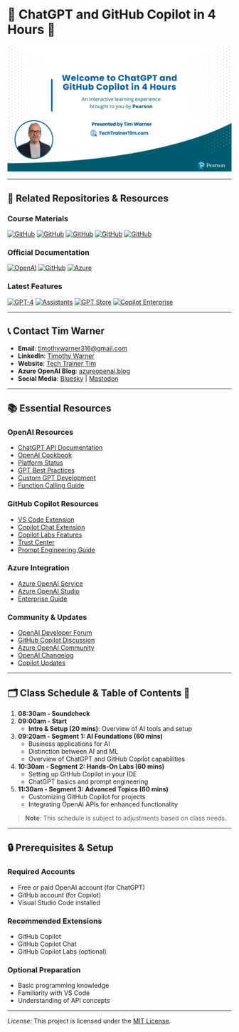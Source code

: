 # 📘 ChatGPT and GitHub Copilot in 4 Hours 🚀

<img src="chatgpt-cover-slide.png" alt="Course Cover Slide" width="800"/>

---

## 🔗 Related Repositories & Resources

### Course Materials
[![GitHub](https://img.shields.io/badge/Repository-ChatGPTClass-blue?style=for-the-badge&logo=github)](https://github.com/timothywarner/chatgptclass)
[![GitHub](https://img.shields.io/badge/Repository-CopilotAIO-blue?style=for-the-badge&logo=github)](https://github.com/timothywarner/copilotaio)
[![GitHub](https://img.shields.io/badge/Repository-OpenAI%20Chat-blue?style=for-the-badge&logo=github)](https://github.com/timothywarner-org/openai-chat)
[![GitHub](https://img.shields.io/badge/Repository-Copilot%20Playground-blue?style=for-the-badge&logo=github)](https://github.com/timothywarner/copilot-playground)
[![GitHub](https://img.shields.io/badge/Repository-DemoKB-blue?style=for-the-badge&logo=github)](https://github.com/timothywarner-org/demokb)

### Official Documentation
[![OpenAI](https://img.shields.io/badge/OpenAI%20Docs-412991?style=for-the-badge&logo=openai)](https://platform.openai.com/docs)
[![GitHub](https://img.shields.io/badge/Copilot%20Docs-181717?style=for-the-badge&logo=github)](https://docs.github.com/copilot)
[![Azure](https://img.shields.io/badge/Azure%20OpenAI-0078D4?style=for-the-badge&logo=microsoft-azure)](https://learn.microsoft.com/azure/ai-services/openai/)

### Latest Features
[![GPT-4](https://img.shields.io/badge/GPT--4-00A67E?style=for-the-badge&logo=openai)](https://platform.openai.com/docs/models/gpt-4)
[![Assistants](https://img.shields.io/badge/Assistants%20API-412991?style=for-the-badge&logo=openai)](https://platform.openai.com/docs/assistants/overview)
[![GPT Store](https://img.shields.io/badge/GPT%20Store-412991?style=for-the-badge&logo=openai)](https://chat.openai.com/gpts)
[![Copilot Enterprise](https://img.shields.io/badge/Copilot%20Enterprise-181717?style=for-the-badge&logo=github)](https://docs.github.com/en/enterprise-cloud@latest/copilot)

---

## 📞 Contact Tim Warner

- **Email**: [timothywarner316@gmail.com](mailto:timothywarner316@gmail.com)
- **LinkedIn**: [Timothy Warner](https://www.linkedin.com/in/timothywarner/)
- **Website**: [Tech Trainer Tim](https://techtrainertim.com)
- **Azure OpenAI Blog**: [azureopenai.blog](https://azureopenai.blog)
- **Social Media**: [Bluesky](https://bsky.app/profile/techtrainertim.bsky.social) | [Mastodon](https://mastodon.social/@techtrainertim)

---

## 📚 Essential Resources

### OpenAI Resources
- [ChatGPT API Documentation](https://platform.openai.com/docs/api-reference/chat)
- [OpenAI Cookbook](https://github.com/openai/openai-cookbook)
- [Platform Status](https://status.openai.com/)
- [GPT Best Practices](https://platform.openai.com/docs/guides/gpt-best-practices)
- [Custom GPT Development](https://platform.openai.com/docs/gpts/overview)
- [Function Calling Guide](https://platform.openai.com/docs/guides/function-calling)

### GitHub Copilot Resources
- [VS Code Extension](https://marketplace.visualstudio.com/items?itemName=GitHub.copilot)
- [Copilot Chat Extension](https://marketplace.visualstudio.com/items?itemName=GitHub.copilot-chat)
- [Copilot Labs Features](https://githubnext.com/projects/copilot-labs/)
- [Trust Center](https://resources.github.com/copilot-trust-center/)
- [Prompt Engineering Guide](https://github.blog/2023-06-20-how-to-write-better-prompts-for-github-copilot/)

### Azure Integration
- [Azure OpenAI Service](https://learn.microsoft.com/azure/ai-services/openai/)
- [Azure OpenAI Studio](https://oai.azure.com/)
- [Enterprise Guide](https://learn.microsoft.com/azure/ai-services/openai/concepts/enterprise-deployment-guide)

### Community & Updates
- [OpenAI Developer Forum](https://community.openai.com/)
- [GitHub Copilot Discussion](https://github.com/community/community/discussions/categories/copilot)
- [Azure OpenAI Community](https://techcommunity.microsoft.com/t5/azure-ai-services/bd-p/AzureAIServices)
- [OpenAI Changelog](https://platform.openai.com/docs/changelog)
- [Copilot Updates](https://github.blog/tag/github-copilot/)

---

## 🗂 Class Schedule & Table of Contents 📑

1. **08:30am - Soundcheck**
2. **09:00am - Start**
   - **Intro & Setup (20 mins)**: Overview of AI tools and setup
3. **09:20am - Segment 1: AI Foundations (60 mins)**
   - Business applications for AI
   - Distinction between AI and ML
   - Overview of ChatGPT and GitHub Copilot capabilities
4. **10:30am - Segment 2: Hands-On Labs (60 mins)**
   - Setting up GitHub Copilot in your IDE
   - ChatGPT basics and prompt engineering
5. **11:30am - Segment 3: Advanced Topics (60 mins)**
   - Customizing GitHub Copilot for projects
   - Integrating OpenAI APIs for enhanced functionality

> **Note**: This schedule is subject to adjustments based on class needs.

---

## 🔒 Prerequisites & Setup

### Required Accounts
- Free or paid OpenAI account (for ChatGPT)
- GitHub account (for Copilot)
- Visual Studio Code installed

### Recommended Extensions
- GitHub Copilot
- GitHub Copilot Chat
- GitHub Copilot Labs (optional)

### Optional Preparation
- Basic programming knowledge
- Familiarity with VS Code
- Understanding of API concepts

---

*License*: This project is licensed under the [MIT License](https://opensource.org/licenses/MIT).
